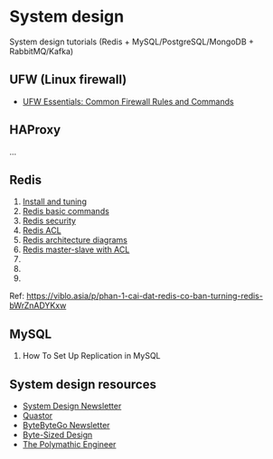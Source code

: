 # System design
System design tutorials (Redis + MySQL/PostgreSQL/MongoDB + RabbitMQ/Kafka)

## UFW (Linux firewall)
- [UFW Essentials: Common Firewall Rules and Commands](ufw/en/common_firewall_rules_and_commands.md)

## HAProxy
...

## Redis
1. [Install and tuning](redis/vi/1_install_and_tuning.md)
2. [Redis basic commands](redis/vi/2_redis_basic_commands.md)
3. [Redis security](redis/vi/3_redis_security.md)
4. [Redis ACL](redis/vi/4_redis_acl.md)
5. [Redis architecture diagrams](redis/vi/5_redis_architecture_diagrams.md)
6. [Redis master-slave with ACL](redis/vi/6_redis_master_slave_with_acl.md)
7.
8.
9.

Ref: https://viblo.asia/p/phan-1-cai-dat-redis-co-ban-turning-redis-bWrZnADYKxw

## MySQL
1. How To Set Up Replication in MySQL

## System design resources
- [System Design Newsletter](https://newsletter.systemdesign.one/)
- [Quastor](https://blog.quastor.org/)
- [ByteByteGo Newsletter](https://blog.bytebytego.com/)
- [Byte-Sized Design](https://substack.com/@bytesizeddesign)
- [The Polymathic Engineer](https://newsletter.francofernando.com/)